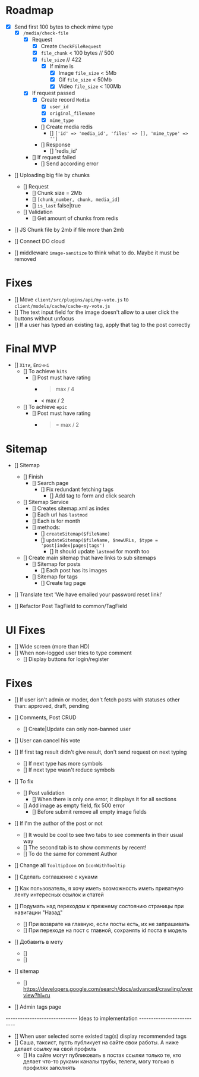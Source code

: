 # Roadmap
- [x] Send first 100 bytes to check mime type
  - [x] `/media/check-file`
    - [x] Request
        - [x] Create `CheckFileRequest`
        - [x] `file_chunk` < 100 bytes // 500
        - [x] `file_size` // 422
            - [x] If mime is
                - [x] Image `file_size` < 5Mb
                - [x] Gif `file_size` < 50Mb
                - [x] Video `file_size` < 100Mb
    - [x] If request passed
        - [x] Create record `Media`
            - [x] `user_id`
            - [x] `original_filename`
            - [x] `mime_type`
        - [] Create media redis
          - [] `['id' => 'media_id', 'files' => [], 'mime_type' => '']`
        - [] Response
            - [] 'redis_id'
    - [] If request failed
        - [] Send according error
- [] Uploading big file by chunks
    - [] Request
        - [] Chunk size = 2Mb
        - [] `[chunk_number, chunk, media_id]`
        - [] `is_last` false|true
    - [] Validation
        - [] Get amount of chunks from redis
 
- [] JS Chunk file by 2mb if file more than 2mb
- [] Connect DO cloud

- [] middleware `image-sanitize` to think what to do. Maybe it must be removed

# Fixes
- [] Move `client/src/plugins/api/my-vote.js` to `client/models/cache/cache-my-vote.js`
- [] The text input field for the image doesn't allow to a user click the buttons without unfocus
- [] If a user has typed an existing tag, apply that tag to the post correctly

# Final MVP
- [] `Хіти`, `Епічні`
    - [] To achieve `hits`
        - [] Post must have rating
            - > max / 4
            - < max / 2
    - [] To achieve `epic`
        - [] Post must have rating
            - >= max / 2
              
# Sitemap
- [] Sitemap
    - [] Finish
        - [] Search page
            - [] Fix redundant fetching tags
                - [] Add tag to form and click search
    - [] Sitemap Service
        - [] Creates sitemap.xml as index
        - [] Each url has `lastmod`
        - [] Each is for month
        - [] methods:
            - [] `createSitemap($fileName)`
            - [] `updateSitemap($fileName, $newURLs, $type = 'post|index|pages|tags')`
                - [] It should update `lastmod` for month too
    - [] Create main sitemap that have links to sub sitemaps
        - [] Sitemap for posts
            - [] Each post has its images
        - [] Sitemap for tags
            - [] Create tag page

- [] Translate text 'We have emailed your password reset link!'
- [] Refactor Post TagField to common/TagField

# UI Fixes
- [] Wide screen (more than HD)
- [] When non-logged user tries to type comment
    - [] Display buttons for login/register

# Fixes
- [] If user isn't admin or moder, don't fetch posts with statuses other than:
  approved, draft, pending
- [] Comments, Post CRUD
    - [] Create|Update can only non-banned user
- [] User can cancel his vote

- [] If first tag result didn't give result, don't send request on next typing
    - [] If next type has more symbols
    - [] If next type wasn't reduce symbols
- [] To fix
    - [] Post validation
        - [] When there is only one error, it displays it for all sections
    - [] Add image as empty field, fix 500 error
        - [] Before submit remove all empty image fields

- [] If I'm the author of the post or not
    - [] It would be cool to see two tabs to see comments in their usual way
    - [] The second tab is to show comments by recent!
    - [] To do the same for comment Author

- [] Change all `TooltipIcon` on `IconWithTooltip`

- [] Сделать соглашение с куками

- [] Как пользователь, я хочу иметь возможность иметь приватную ленту интересных ссылок и статей

- [] Подумать над переходом к прежнему состоянию страницы при навигации "Назад"
    - [] При возврате на главную, если посты есть, их не запрашивать
    - [] При переходе на пост с главной, сохранять id поста в модель

- [] Добавить в мету
    - [] <meta name="description" content="60.2k votes, 19.0k comments. 32.5m members in the AskReddit community.
      r/AskReddit is the place to ask and answer thought-provoking questions.">
    - [] <link rel="canonical"
      href="https://www.reddit.com/r/AskReddit/comments/ntofxm/what_the_scariest_true_story_you_know/">
- [] sitemap
    - [] https://developers.google.com/search/docs/advanced/crawling/overview?hl=ru
- [] Admin tags page

------------------------------ Ideas to implementation --------------------------
- [] When user selected some existed tag(s) display recommended tags
- [] Саша, таксист, пусть публикует на сайте свои работы. А ниже делает ссылку на свой профиль
  - [] На сайте могут публиковать в постах ссылки только те, кто делает что-то руками
    каналы трубы, телеги, могу только в профилях заполнять